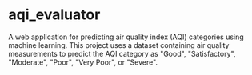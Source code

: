# aqi_evaluator
A web application for predicting air quality index (AQI) categories using machine learning. This project uses a dataset containing air quality measurements to predict the AQI category as "Good", "Satisfactory", "Moderate", "Poor", "Very Poor", or "Severe". 

